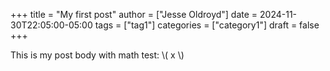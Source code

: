 +++
title = "My first post"
author = ["Jesse Oldroyd"]
date = 2024-11-30T22:05:00-05:00
tags = ["tag1"]
categories = ["category1"]
draft = false
+++

This is my post body with math test: \\( x \\)
